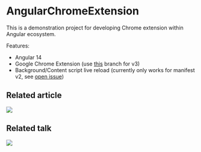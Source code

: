 # AngularChromeExtension

This is a demonstration project for developing Chrome extension within Angular ecosystem. 

Features: 
 - Angular 14
 - Google Chrome Extension (use [this](https://github.com/just-jeb/angular-chrome-extension/blob/manifest-v3) branch for v3)
 - Background/Content script live reload (currently only works for manifest v2, see [open issue](https://github.com/SimplifyJobs/webpack-ext-reloader/issues/28))

## Related article
[![](https://miro.medium.com/max/1920/1*yPzpouKBY1mORRbnnUSviA.png)](https://www.justjeb.com/post/chrome-extension-with-angular-from-zero-to-a-little-hero)

## Related talk
[![](http://img.youtube.com/vi/T1gLcRa2Fm0/0.jpg)](http://www.youtube.com/watch?v=T1gLcRa2Fm0)
